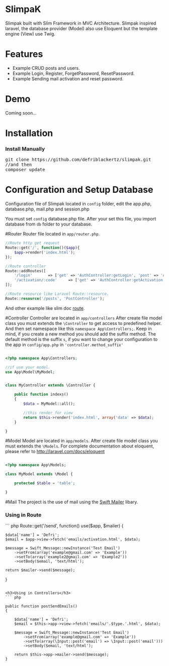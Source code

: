 # SlimpaK
Slimpak built with Slim Framework in MVC Architecture. Slimpak inspired laravel, the database provider (Model) also use Eloquent but the template engine (View) use Twig.

# Features
- Example CRUD posts and users.
- Example Login, Register, ForgetPassword, ResetPassword.
- Example Sending mail activation and reset password.

# Demo
Coming soon...

# Installation
<h3>Install Manually</h3>
<pre>
git clone https://github.com/defriblackertz/slimpak.git
//and then
composer update
</pre>

# Configuration and Setup Database
Configuration file of Slimpak located in <code>config</code> folder, edit the app.php, database.php, mail.php and session.php

You must set <code>config</code> database.php file. After your set this file, you import database from <code>db</code> folder to your database.

#Router
Router file located in <code>app/router.php</code>.
``` php
//Route http get request
Route::get('/', function()($app){
    $app->render('index.html');
});

//Route controller
Route::addRoutes([
    '/login'       => ['get' => 'AuthController:getLogin', 'post' => 'AuthController:postLogin'],
    '/activation/:code'     => ['get' => 'AuthController:getActivation']
]);

//Route resource like Laravel Route::resource.
Route::resource('/posts', 'PostController');
```
And other example like slim doc <a href="http://docs.slimframework.com/routing/overview/">route</a>.

#Controller
Controller are located in <code>app/controllers</code>  After create file model class you must extends the <code>\Controller</code> to get access to predefined helper. And then set namespace like this <code>namespace App\Controllers;</code>. Keep in mind, if you create a new method you should add the suffix method. The default method is the suffix <code>s</code>, if you want to change your configuration to the app in <code>config/app.php</code> in <code>'controller.method_suffix'</code>

``` php

<?php namespace App\Controllers;

//if use your model.
use App\Model\MyModel;


class MyController extends \Controller {

    public function indexs()
    {
        $data = MyModel::all();

        //this render for view
        return $this->render('index.html', array('data' => $data);
    }

}

```

#Model
Model are located in <code>app/models</code>. After create file model class you must extends the <code>\Models</code>. For complete documentation about eloquent, please refer to http://laravel.com/docs/eloquent

``` php

<?php namespace App\Models;

class MyModel extends \Model {

    protected $table = 'table';

}

```

#Mail
The project is the use of mail using the <a href="https://github.com/swiftmailer/swiftmailer">Swift Mailer</a> libary.
<h3>Using in Route</h3>
``` php
Route::get('/send', function() use($app, $mailer) {

    $data['name'] = 'Defri';
    $email = $app->view->fetch('emails/activation.html', $data);

    $message = Swift_Message::newInstance('Test Email')
        ->setFrom(array('example@gmail.com' => 'Example'))
        ->setTo(array('example2@gmail.com' => 'Example2'))
        ->setBody($email, 'text/html');

    return $mailer->send($message);
}

```

<h3>Using in Controllers</h3>
``` php

public function postSendEmails()
{

    $data['name'] = 'Defri';
    $email = $this->app->view->fetch('emails/'.$type.'.html', $data);

    $message = Swift_Message::newInstance('Test Email')
        ->setFrom(array('example@gmail.com' => 'Example'))
        ->setTo(array(\Input::post('email') => \Input::post('email')))
        ->setBody($email, 'text/html');

    return $this->app->mailer->send($message);
}

```


